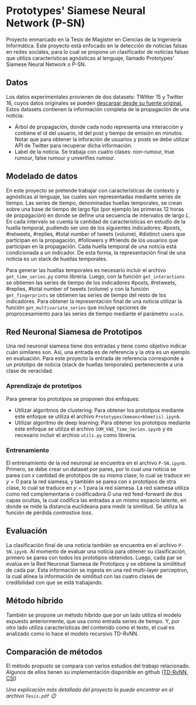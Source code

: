 # Prototypes' Siamese Neural Network (P-SN)

Proyecto enmarcado en la Tesis de Magíster en Ciencias de la Ingeniería Informática. Este proyecto está enfocado en la detección de noticias falsas en redes sociales, para lo cual se propone un clasificador de noticias falsas que utiliza características agnósticas al lenguaje, llamado Prototypes' Siamese Neural Network o P-SN.

## Datos

Los datos experimentales provienen de dos datasets: TWitter 15 y Twitter 16, cuyos datos originales se pueden [descargar desde su fuente original.](https://www.dropbox.com/s/7ewzdrbelpmrnxu/rumdetect2017.zip "Fuente de datos") Estos datasets contienen la información completa de la propagación de una noticia: 
- Árbol de propagación, donde cada nodo representa una interacción y contiene el id del usuario, id del post y tiempo de emisión en minutos. Notar que para obtener la inforación de usuarios y posts se debe utilizar API de Twitter para recuperar dicha información.
- Label de la noticia. Se trabaja con cuatro clases: non-rumour, true rumour, false rumour y unverifies rumour.

## Modelado de datos

En este proyecto se pretende trabajar con características de contexto y agnósticas al lenguaje, las cuales son representadas mediante series de tiempo. Las series de tiempo, denominadas huellas temporales, se crean sobre una base de tiempo de largo fijo (por ejemplo las primeras 12 horas de propagación) en donde se define una secuencia de intervalos de largo $L$. En cada intervalo se cuenta la cantidad de características en estudio de la huella temporal, pudiendo ser uno de los siguientes indicadores: \#posts, \#retweets, \#replies, \#total number of tweets (volume), \#distinct users que participan en la propagación, \#followers y \#friends de los usuarios que participan en la propagación. Cada huella temporal de una noticia está condicionada a un indicador. De esta forma, la representación final de una noticia es un stack de huellas temporales.

Para generar las huellas temporales es necesario incluir el archivo ```get_time_series.py``` como libreria. Luego, con la función ```get_interactions``` se obtienen las series de tiempo de los indicadores \#posts, \#retweets, \#replies, \#total number of tweets (volume) y con la función ```get_fingerprints``` se obtienen las series de tiempo del resto de los indicadores. <!--- especificando el parámetro '''count_type''' --> Para obtener la representación final de una noticia utilizar la función ```get_multivariate_series``` que incluye opciones de proprocesamiento para las series de tiempo mediante el parámetro ```scale```.

## Red Neuronal Siamesa de Prototipos

Una red neuronal siamesa tiene dos entradas y tiene como objetivo indicar cuán similares son. Así, una entrada es de referencia y la otra es un ejemplo en evaluación. Para este proyecto la entrada de referencia corresponde a un prototipo de noticia (stack de huellas temporales) perteneciente a una clase de veracidad.

### Aprendizaje de prototipos

Para generar los prototipos se proponen dos enfoques:
- Utilizar algoritmos de clustering: Para obtener los prototipos mediante este enfoque se utiliza el archivo ```Prototypes(kmeans+khmetis).ipynb```.
- Utilizar algoritmo de deep learning: Para obtener los prototipos mediante este enfoque se utiliza el archivo ```SOM_VAE_Time_Series.ipynb``` y es necesario incluir el archivo ```utils.py``` como libreria.

### Entrenamiento

El entrenamiento de la red neuronal se encuentra en el archivo ```P-SN.ipynb```. Primero, se debe crear un dataset por pares, por lo cual una noticia se parea con $x$ cantidad de prototipos de su misma clase, lo cual se traduce en $y=0$ para la red siamesa, y también se parea con $x$ prototipos de otra clase, lo cual se traduce en $y=1$ para la red siamesa. La red siamesa utiliza como red complementaria o codificadora $G$ una red feed-forward de dos capas ocultas, la cual codifica las entradas a un mismo espacio latente, en donde se mide la distancia euclideana para medir la similitud. Se utiliza la función de pérdida *contrastive loss*.

## Evaluación 

La clasificación final de una noticia también se encuentra en el archivo ```P-SN.ipynb```. Al momento de evaluar una noticia para obtener su clasificación, primero se parea con todos los prototipos obtenidos. Luego, cada par se evalúa en la Red Neuronal Siamesa de Prototipos y se obtiene la similititud de cada par. Esta información se ingesta en una red multi-layer perceptron, la cual alinea la información de similitud con las cuatro clases de credibilidad con que se está trabajando.

## Método híbrido

También se propone un método híbrido que por un lado utiliza el modelo expuesto anteriormente, que usa como entrada series de tiempo. Y, por otro lado utiliza características del contenido como el texto, el cual es analizado como lo hace el modelo recursivo TD-RvNN.

## Comparación de métodos

El método propusto se compara con varios estudios del trabajo relacionado. Algunos de ellos tienen su implementación disponible en github ([TD-RvNN](https://github.com/majingCUHK/Rumor_RvNN), [CSI](https://github.com/sungyongs/CSI-Code))


*Una explicación más detallada del proyecto la puede encontrar en el archivo ```Tesis.pdf``` :wink:*
